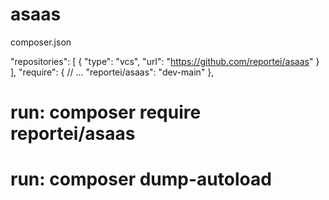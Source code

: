 # asaas
composer.json

"repositories": [
    {
        "type": "vcs",
        "url": "https://github.com/reportei/asaas"
    }
],
"require": {
  // ...
  "reportei/asaas": "dev-main"
},

# run: composer require reportei/asaas
# run: composer dump-autoload
